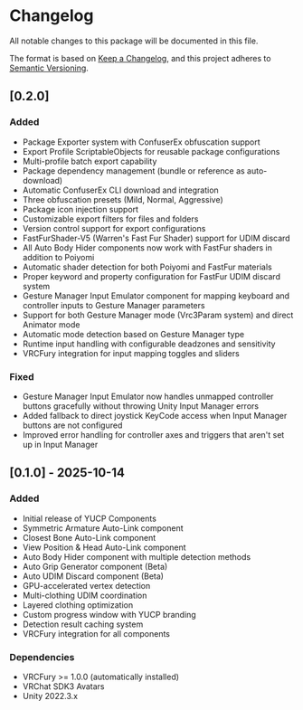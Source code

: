 # Changelog

All notable changes to this package will be documented in this file.

The format is based on [Keep a Changelog](https://keepachangelog.com/en/1.0.0/),
and this project adheres to [Semantic Versioning](https://semver.org/spec/v2.0.0.html).

## [0.2.0]

### Added
- Package Exporter system with ConfuserEx obfuscation support
- Export Profile ScriptableObjects for reusable package configurations
- Multi-profile batch export capability
- Package dependency management (bundle or reference as auto-download)
- Automatic ConfuserEx CLI download and integration
- Three obfuscation presets (Mild, Normal, Aggressive)
- Package icon injection support
- Customizable export filters for files and folders
- Version control support for export configurations
- FastFurShader-V5 (Warren's Fast Fur Shader) support for UDIM discard
- All Auto Body Hider components now work with FastFur shaders in addition to Poiyomi
- Automatic shader detection for both Poiyomi and FastFur materials
- Proper keyword and property configuration for FastFur UDIM discard system
- Gesture Manager Input Emulator component for mapping keyboard and controller inputs to Gesture Manager parameters
- Support for both Gesture Manager mode (Vrc3Param system) and direct Animator mode
- Automatic mode detection based on Gesture Manager type
- Runtime input handling with configurable deadzones and sensitivity
- VRCFury integration for input mapping toggles and sliders

### Fixed
- Gesture Manager Input Emulator now handles unmapped controller buttons gracefully without throwing Unity Input Manager errors
- Added fallback to direct joystick KeyCode access when Input Manager buttons are not configured
- Improved error handling for controller axes and triggers that aren't set up in Input Manager

## [0.1.0] - 2025-10-14

### Added
- Initial release of YUCP Components
- Symmetric Armature Auto-Link component
- Closest Bone Auto-Link component
- View Position & Head Auto-Link component
- Auto Body Hider component with multiple detection methods
- Auto Grip Generator component (Beta)
- Auto UDIM Discard component (Beta)
- GPU-accelerated vertex detection
- Multi-clothing UDIM coordination
- Layered clothing optimization
- Custom progress window with YUCP branding
- Detection result caching system
- VRCFury integration for all components

### Dependencies
- VRCFury >= 1.0.0 (automatically installed)
- VRChat SDK3 Avatars
- Unity 2022.3.x

